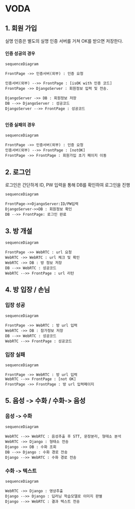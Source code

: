 # VODA 



## 1. 회원 가입

실명 인증은 별도의 실명 인증 서버를 거쳐 OK를 받으면 저장한다. 

#### 인증 성공의 경우

```mermaid
sequenceDiagram

FrontPage ->> 인증서버(외부) : 인증 요청

인증서버(외부) -->> FrontPage : [isOK with 인증 코드]
FrontPage ->> DjangoServer : 회원정보 입력 및 전송. 

DjangoServer ->> DB : 회원정보 저장
DB -->> DjangoServer : 성공코드
DjangoServer -->> FrontPage : 성공코드


```

#### 인증 실패의 경우

```mermaid
sequenceDiagram

FrontPage ->> 인증서버(외부) : 인증 요청
인증서버(외부) -->> FrontPage : [notOK]
FrontPage ->> FrontPage : 회원가입 초기 페이지 이동
```



## 2. 로그인

로그인은 간단하게 ID, PW 입력을 통해 DB를 확인하여 로그인을 진행

```mermaid
sequenceDiagram

FrontPage->>DjangoServer:ID/PW입력
DjangoServer->>DB : 회원정보 확인
DB -->> FrontPage: 로그인 완료

```



## 3. 방 개설

```mermaid
sequenceDiagram

FrontPage ->> WebRTC : url 요청
WebRTC ->> WebRTC : url 체크 및 확인
WebRTC ->> DB : 방 정보 저장
DB -->> WebRTC : 성공코드
WebRTC -->> FrontPage : url 리턴

```



## 4. 방 입장 / 손님

### 입장 성공

```mermaid
sequenceDiagram

FrontPage ->> WebRTC : 방 url 입력
WebRTC ->> DB : 참가정보 저장
DB -->> WebRTC : 성공코드
WebRTC -->> FrontPage : 성공코드
```



### 입장 실패

```mermaid
sequenceDiagram

FrontPage ->> WebRTC : 방 url 입력
WebRTC -->> FrontPage : [not OK]
FrontPage ->> FrontPage : 방 url 입력페이지
```

## 5. 음성 -> 수화 / 수화-> 음성

### 음성 -> 수화

```mermaid
sequenceDiagram

WebRTC -->> WebRTC : 음성추출 후 STT, 문장분리, 형태소 분석
WebRTC ->> Django : 형태소 전송 
Django ->> DB : 수화 조회
DB -->> Django : 수화 경로 전송
Django -->> WebRTC : 수화 경로 전송 
```

### 수화 -> 텍스트

```mermaid
sequenceDiagram

WebRTC ->> Django : 영상추출 
Django -->> Django : 딥러닝 학습모델로 이미지 판별
Django -->> WebRTC : 결과 텍스트 전송 

```